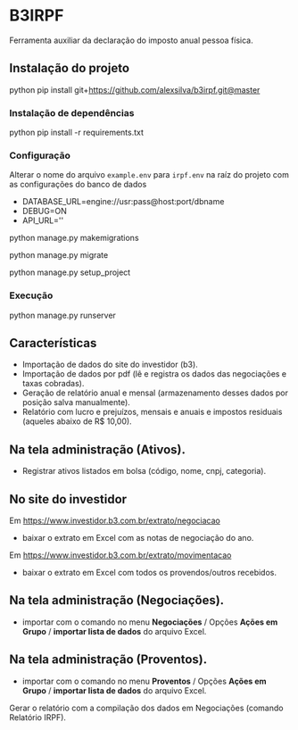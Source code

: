 # B3IRPF
Ferramenta auxiliar da declaração do imposto anual pessoa física.

## Instalação do projeto
python pip install git+https://github.com/alexsilva/b3irpf.git@master
### Instalação de dependências
python pip install -r requirements.txt
### Configuração

Alterar o nome do arquivo `example.env` para `irpf.env` na raíz do projeto com as configurações do banco de dados
* DATABASE_URL=engine://usr:pass@host:port/dbname
* DEBUG=ON
* API_URL=''

python manage.py makemigrations

python manage.py migrate

python manage.py setup_project
### Execução
python manage.py runserver

## Características
* Importação de dados do site do investidor (b3).
* Importação de dados por pdf (lê e registra os dados das negociações e taxas cobradas).
* Geração de relatório anual e mensal (armazenamento desses dados por posição salva manualmente).
* Relatório com lucro e prejuízos, mensais e anuais e impostos residuais (aqueles abaixo de R$ 10,00).

## Na tela administração (Ativos).
* Registrar ativos listados em bolsa (código, nome, cnpj, categoria).

## No site do investidor
Em https://www.investidor.b3.com.br/extrato/negociacao
* baixar o extrato em Excel com as notas de negociação do ano.

Em https://www.investidor.b3.com.br/extrato/movimentacao
* baixar o extrato em Excel com todos os provendos/outros recebidos.

## Na tela administração (Negociações).
* importar com o comando no menu **Negociações** / Opções **Ações em Grupo** / **importar lista de dados** do arquivo Excel.


## Na tela administração (Proventos).
* importar com o comando no menu **Proventos** / Opções **Ações em Grupo** / **importar lista de dados** do arquivo Excel.


Gerar o relatório com a compilação dos dados em Negociações (comando Relatório IRPF).
